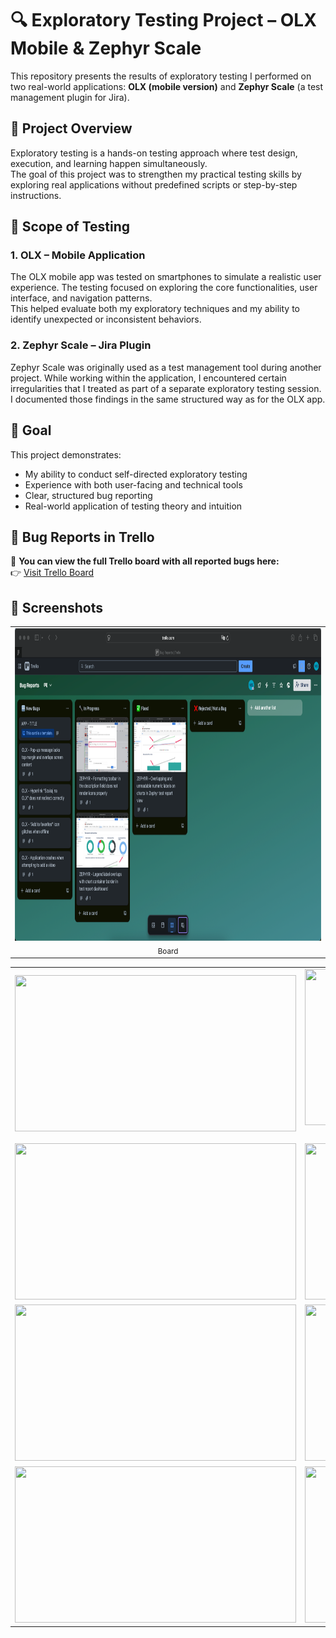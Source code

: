 # 🔍 Exploratory Testing Project – OLX Mobile & Zephyr Scale

This repository presents the results of exploratory testing I performed on two real-world applications: **OLX (mobile version)** and **Zephyr Scale** (a test management plugin for Jira).

## 🧪 Project Overview

Exploratory testing is a hands-on testing approach where test design, execution, and learning happen simultaneously.  
The goal of this project was to strengthen my practical testing skills by exploring real applications without predefined scripts or step-by-step instructions.

## 🧭 Scope of Testing

### 1. **OLX – Mobile Application**
The OLX mobile app was tested on smartphones to simulate a realistic user experience. The testing focused on exploring the core functionalities, user interface, and navigation patterns.  
This helped evaluate both my exploratory techniques and my ability to identify unexpected or inconsistent behaviors.

### 2. **Zephyr Scale – Jira Plugin**
Zephyr Scale was originally used as a test management tool during another project. While working within the application, I encountered certain irregularities that I treated as part of a separate exploratory testing session.  
I documented those findings in the same structured way as for the OLX app.


## 🎯 Goal

This project demonstrates:
- My ability to conduct self-directed exploratory testing
- Experience with both user-facing and technical tools
- Clear, structured bug reporting
- Real-world application of testing theory and intuition

## 🧾 Bug Reports in Trello

📌 **You can view the full Trello board with all reported bugs here:**  
👉 [Visit Trello Board](https://trello.com/b/WIeAiPE4/bug-reports)

## 📸 Screenshots

<table>
  <tr>
    <td align="center">
      <img src="screenshots/Window - Dashboard.png" width="925" height="500"/><br/>
      <sub>Board</sub>
    </td>
  </tr>
</table>
<table>
  <tr>
    <td align="center">
      <img src="screenshots/Zephyr - Test Script.png" width="450" height="250"/><br/>
    </td>
    <td align="center">
      <img src="screenshots/Zephyr - Test script (2).png" width="450" height="250"/><br/>
      <sub>Test Script</sub>
    </td>
  </tr>
   <tr>
    <td align="center">
      <img src="screenshots/Zephyr - Test Case Details.png" width="450" height="250"/><br/>
    </td>
    <td align="center">
      <img src="screenshots/Zephyr - Test Case Traceability.png" width="450" height="250"/><br/>
    </td>
  </tr>
   <tr>
    <td align="center">
      <img src="screenshots/Zephyr - Bug Report.png" width="450" height="250"/><br/>
    </td>
    <td align="center">
      <img src="screenshots/Zephyr - Bug reports.png" width="450" height="250"/><br/>
    </td>
  </tr>
  <tr>
    <td align="center">
      <img src="screenshots/Zephyr - Test Report.png" width="450" height="250"/><br/>
    </td>
    <td align="center">
      <img src="screenshots/Zephyr - Test Report (2).png" width="450" height="250"/><br/>
    </td>
  </tr>
</table>

